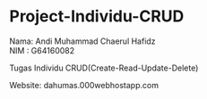 # Project-Individu-CRUD
Nama: Andi Muhammad Chaerul Hafidz  
NIM : G64160082

Tugas Individu CRUD(Create-Read-Update-Delete)

Website: dahumas.000webhostapp.com
